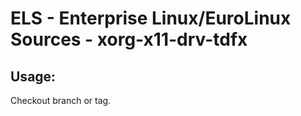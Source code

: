 # ELS - Enterprise Linux/EuroLinux Sources - xorg-x11-drv-tdfx 
## Usage:
  Checkout branch or tag.
